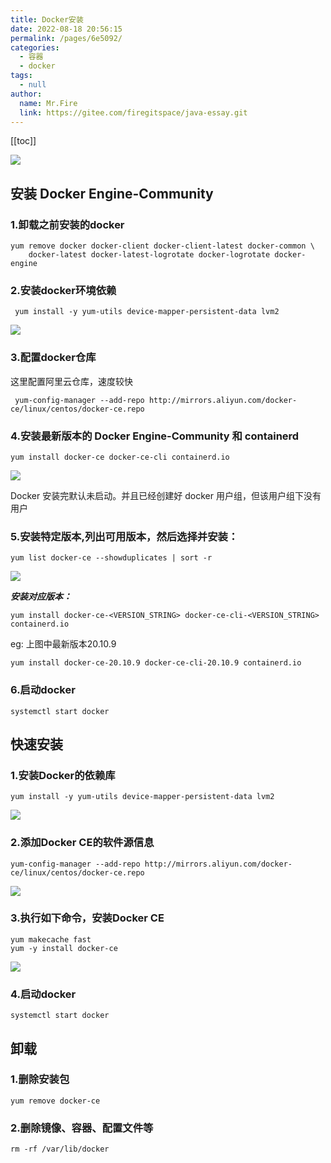 ```yaml
---
title: Docker安装
date: 2022-08-18 20:56:15
permalink: /pages/6e5092/
categories: 
  - 容器
  - docker
tags: 
  - null
author: 
  name: Mr.Fire
  link: https://gitee.com/firegitspace/java-essay.git
---
```


[[toc]]

![](https://fire-repository.oss-cn-beijing.aliyuncs.com/docker/article/2.jpg)

## 安装 Docker Engine-Community

### 1.卸载之前安装的docker

```shell
yum remove docker docker-client docker-client-latest docker-common \
    docker-latest docker-latest-logrotate docker-logrotate docker-engine
```

### 2.安装docker环境依赖

```shell
 yum install -y yum-utils device-mapper-persistent-data lvm2
```
![](https://fire-repository.oss-cn-beijing.aliyuncs.com/docker/docker-install-1.png)

### 3.配置docker仓库
这里配置阿里云仓库，速度较快
```shell
 yum-config-manager --add-repo http://mirrors.aliyun.com/docker-ce/linux/centos/docker-ce.repo
```

### 4.安装最新版本的 Docker Engine-Community 和 containerd
```shell
yum install docker-ce docker-ce-cli containerd.io
```

![](https://fire-repository.oss-cn-beijing.aliyuncs.com/docker/docker-install-4.png)

Docker 安装完默认未启动。并且已经创建好 docker 用户组，但该用户组下没有用户


### 5.安装特定版本,列出可用版本，然后选择并安装：
```shell
yum list docker-ce --showduplicates | sort -r
```
![](https://fire-repository.oss-cn-beijing.aliyuncs.com/docker/docker-install-5.png)

***安装对应版本：***

```shell
yum install docker-ce-<VERSION_STRING> docker-ce-cli-<VERSION_STRING> containerd.io
```
eg: 上图中最新版本20.10.9

```shell
yum install docker-ce-20.10.9 docker-ce-cli-20.10.9 containerd.io
```

### 6.启动docker
```shell
systemctl start docker
```


## 快速安装

### 1.安装Docker的依赖库
```shell
yum install -y yum-utils device-mapper-persistent-data lvm2
```
![](https://fire-repository.oss-cn-beijing.aliyuncs.com/docker/docker-install-1.png)


### 2.添加Docker CE的软件源信息
```shell
yum-config-manager --add-repo http://mirrors.aliyun.com/docker-ce/linux/centos/docker-ce.repo
```
![](https://fire-repository.oss-cn-beijing.aliyuncs.com/docker/docker-install-2.png)

### 3.执行如下命令，安装Docker CE
```shell
yum makecache fast
yum -y install docker-ce
```
![](https://fire-repository.oss-cn-beijing.aliyuncs.com/docker/docker-install-3.png)

### 4.启动docker
```shell
systemctl start docker
```


## 卸载
### 1.删除安装包
```shell
yum remove docker-ce
```

### 2.删除镜像、容器、配置文件等
```shell
rm -rf /var/lib/docker
```